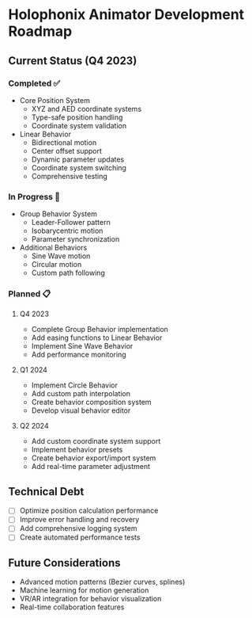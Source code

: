 # Holophonix Animator Development Roadmap

## Current Status (Q4 2023)

### Completed ✅
- Core Position System
  * XYZ and AED coordinate systems
  * Type-safe position handling
  * Coordinate system validation
- Linear Behavior
  * Bidirectional motion
  * Center offset support
  * Dynamic parameter updates
  * Coordinate system switching
  * Comprehensive testing

### In Progress 🔄
- Group Behavior System
  * Leader-Follower pattern
  * Isobarycentric motion
  * Parameter synchronization
- Additional Behaviors
  * Sine Wave motion
  * Circular motion
  * Custom path following

### Planned 📋
1. Q4 2023
   - Complete Group Behavior implementation
   - Add easing functions to Linear Behavior
   - Implement Sine Wave Behavior
   - Add performance monitoring

2. Q1 2024
   - Implement Circle Behavior
   - Add custom path interpolation
   - Create behavior composition system
   - Develop visual behavior editor

3. Q2 2024
   - Add custom coordinate system support
   - Implement behavior presets
   - Create behavior export/import system
   - Add real-time parameter adjustment

## Technical Debt
- [ ] Optimize position calculation performance
- [ ] Improve error handling and recovery
- [ ] Add comprehensive logging system
- [ ] Create automated performance tests

## Future Considerations
- Advanced motion patterns (Bezier curves, splines)
- Machine learning for motion generation
- VR/AR integration for behavior visualization
- Real-time collaboration features
